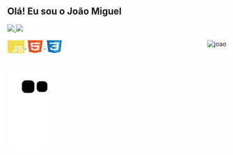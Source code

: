 ## Olá! Eu sou o João Miguel

 <div>
  <a href="https://github.com/JoaoMiguell">
  <img height="180em" src="https://github-readme-stats.vercel.app/api?username=JoaoMiguell&show_icons=true&theme=tokyonight&include_all_commits=true&count_private=true"/>
  <img height="180em" src="https://github-readme-stats.vercel.app/api/top-langs/?username=JoaoMiguell&layout=compact&langs_count=7&theme=tokyonight"/>
</div>  
<div style="display: inline_block"><br>
  <img align="center" alt="Rafa-Js" height="30" width="40" src="https://raw.githubusercontent.com/devicons/devicon/master/icons/javascript/javascript-plain.svg">
  <img align="center" alt="Rafa-HTML" height="30" width="40" src="https://raw.githubusercontent.com/devicons/devicon/master/icons/html5/html5-original.svg">
  <img align="center" alt="Rafa-CSS" height="30" width="40" src="https://raw.githubusercontent.com/devicons/devicon/master/icons/css3/css3-original.svg">
  <img align="right" alt="joao" src="https://media.discordapp.net/attachments/832030001242177628/877312978616205312/download20210802190140.png?width=100&height=120">
</div>
  
  ##

 ![Snake animation](https://github.com/rafaballerini/rafaballerini/blob/output/github-contribution-grid-snake.svg)
